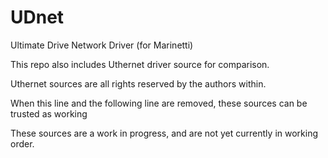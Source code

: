 # UDnet
Ultimate Drive Network Driver (for Marinetti)

This repo also includes Uthernet driver source for comparison.

Uthernet sources are all rights reserved by the authors within. 

When this line and the following line are removed, these sources can be trusted as working

These sources are a work in progress, and are not yet currently in working order.
